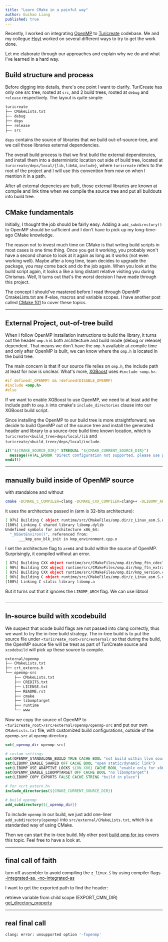 ```yaml
---
title: "Learn CMake in a painful way"
author: Guihao Liang
published: true
---
```


Recently, I worked on integrating [OpenMP](0) to [Turicreate](https://github.com/apple/turicreate) codebase. Me and my collegue [Hoyt](https://github.com/hoytak) worked on several different ways to try to get the work done.

Let me elaborate through our approaches and explain why we do and what I've learned in a hard way.

## Build structure and process

Before digging into details, there's one point I want to clarify. TuriCreate has only one src tree, rooted at `src`, and 2 build trees, rooted at `debug` and `release` respectively. The layout is quite simple:

```bash
turicreate
├── CMakeLists.txt
├── debug
├── deps
├── release
├── src
```

`deps` contains the source of libraries that we build out-of-source-tree, and we call those libraries external dependencies.

The overall build process is that we first build the external dependencies, and install them into a deterministic location out side of build tree, located at `turicreate/deps/local/{lib,lib64,include}`, where `turicreate` refers to the root of the project and I will use this convention from now on when I mention it in a path.

After all external depencies are built, those external libraries are known at compile and link time when we compile the source tree and put all buildouts into build tree.

## CMake fundamentals

Initially, I thought the job should be fairly easy. Adding a `add_subdirectory()` to OpenMP should be sufficient and I don't have to pick up my long-time-ago CMake knowledge.

The reason not to invest much time on CMake is that wrting build scripts in most cases is one time thing. Once you get it working, you probably won't have a second chance to look at it again as long as it works (not even working well). Maybe after a long time, team decides to upgrade the package, you may come back and do the job again. When you look at the build script again, it looks a like a long distant relative visiting you during Chrismas. Well, It turns out that's the worst decision I have made through this project.

The concept I should've mastered before I read through OpenMP CmakeLists.txt are if-else, macros and variable scopes. I have another post called [CMake 101](19-12-19-cnake-101.md) to cover these topics.

---

## External Project, out-of-tree build

When I follow OpenMP installation instructions to build the library, it turns out the header `omp.h` is both architecture and build mode (debug or release) dependent. That means we don't have the `omp.h` available at compile time and only after OpenMP is built, we can know where the `omp.h` is located in the build tree.

The main concern is that if our source file relies on `omp.h`, the include path at least for now is unclear. What's more, [XGBoost](https://github.com/dmlc/xgboost) uses `#include <omp.h>`.

```cxx
#if defined(_OPENMP) && !defined(DISABLE_OPENMP)
#include <omp.h>
#else
```

If we want to enable XGBoost to use OpenMP, we need to at least add the include path to `omp.h` into cmake's `include_directories` clause into our XGBoost build script.

Since installing the OpenMP to our build tree is more straightforward, we decide to build OpenMP out of the source tree and install the generated header and library to a source-tree build time known location, which is `turicreate/<build_tree>deps/local/lib` and `turicreate/<build_tree>/deps/local/include`.

```CMake
if("${CMAKE_SOURCE_DIR}" STREQUAL "${CMAKE_CURRENT_SOURCE_DIR}")
  message(FATAL_ERROR "Direct configuration not supported, please use parent directory!")
endif()
```

---

## manually build inside of OpenMP source

with standalone and without

```bash
cmake -DCMAKE_C_COMPILER=clang -DCMAKE_CXX_COMPILER=clang++ -DLIBOMP_ARCH=arm -DCMAKE_BUILD_TYPE=Debug ..
```

it uses the architecture passed in (arm is 32-bits architecture):

```bash
[ 97%] Building C object runtime/src/CMakeFiles/omp.dir/z_Linux_asm.S.o
[100%] Linking C shared library libomp.dylib
Undefined symbols for architecture x86_64:
  "_NSGetEnviron()", referenced from:
      ___kmp_env_blk_init in kmp_environment.cpp.o
```

I set the architecture flag to `arm64` and build within the source of OpenMP. Surprisingly, it compiled without an error.

```bash
[ 87%] Building CXX object runtime/src/CMakeFiles/omp.dir/kmp_ftn_cdecl.cpp.o
[ 90%] Building CXX object runtime/src/CMakeFiles/omp.dir/kmp_ftn_extra.cpp.o
[ 93%] Building CXX object runtime/src/CMakeFiles/omp.dir/kmp_version.cpp.o
[ 96%] Building C object runtime/src/CMakeFiles/omp.dir/z_Linux_asm.S.o
[100%] Linking C static library libomp.a
```

But it turns out that it ignores the `LIBOMP_ARCH` flag. We can use libtool

```
```

---

## In-source build with xcodebuild

We suspect that xcode build flags are not passed into clang correctly, thus we want to try the in-tree build strategy. The in-tree build is to put the source file under `<turicreate_root>/src/external/` so that during the build, the OpenMP source file will be treat as part of TuriCreate source and `xcodebuild` will pick up these source to compile.

```bash
external/openmp
├── CMakeLists.txt
├── crt_externs.h
└── openmp-src
    ├── CMakeLists.txt
    ├── CREDITS.txt
    ├── LICENSE.txt
    ├── README.rst
    ├── cmake
    ├── libomptarget
    ├── runtime
    └── www
```

Now we copy the source of OpenMP to `<turicreate_root>/src/external/openmp/openmp-src` and put our own `CMakeLists.txt` file, with customized build configurations, outside of the `openmp-src` at `openmp` directory.

```cmake
set(_openmp_dir openmp-src)

# custom settings
set(OPENMP_STANDALONE_BUILD TRUE CACHE BOOL "not build within llvm source tree")
set(LIBOMP_ENABLE_SHARED OFF CACHE BOOL "open static/dynamic link")
set(LIBOMP_USE_ADAPTIVE_LOCKS ${ON_X86} CACHE BOOL "enable only for x86")
set(OPENMP_ENABLE_LIBOMPTARGET OFF CACHE BOOL "no libomptarget")
set(LIBOMP_COPY_EXPORTS FALSE CACHE STRING "build in place")

# for <crt_extern.h>
include_directories(${CMAKE_CURRENT_SOURCE_DIR})

# build openmp
add_subdirectory(${_openmp_dir})
```

To include `openmp` in our build, we just add one-liner `add_subdirectory(openmp)` into `src/external/CMakeLists.txt`, which is a standarded way of using CMake.

Then we can start the in-tree build. My other post [build omp for ios](19-12-17-build-omp-for-ios.md) covers this topic. Feel free to have a look at.

---

## final call of faith

turn off assembler to avoid compiling the `z_linux.S` by using compiler flags [-integrated-as, -no-integrated-as](https://stackoverflow.com/questions/11118887/how-to-switch-off-llvms-integrated-assembler)

I want to get the exported path to find the header:

retrieve variable from child scope (EXPORT_CMN_DIR)
[get_directory_property](https://stackoverflow.com/questions/34804107/retrieve-variable-from-child-scope#34815419)

---

## real final call

```bash
clang: error: unsupported option '-fopenmp'
```

[0]: https://github.com/llvm-mirror/openmp